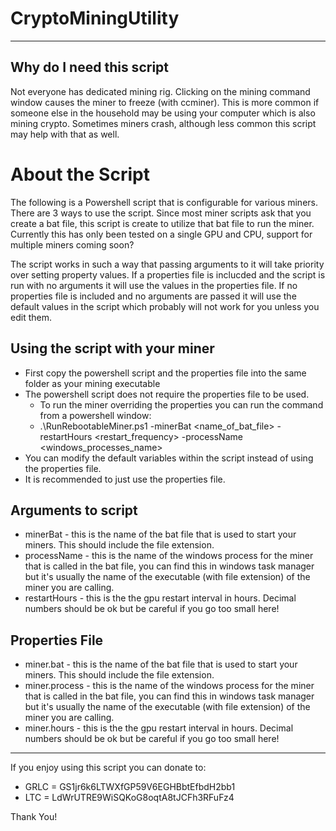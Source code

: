 # CryptoMiningUtility
 
- - - -

## Why do I need this script ##
Not everyone has dedicated mining rig.  Clicking on the mining command window causes the miner to freeze (with ccminer).  This is more common if someone else in the household may be using your computer which is also mining crypto.  Sometimes miners crash, although less common this script may help with that as well.

# About the Script #
The following is a Powershell script that is configurable for various miners.  There are 3 ways to use the script.  Since most miner scripts ask that you create a bat file, this script is create to utilize that bat file to run the miner.  Currently this has only been tested on a single GPU and CPU, support for multiple miners coming soon?

The script works in such a way that passing arguments to it will take priority over setting property values.  If a properties file is inclucded and the script is run with no arguments it will use the values in the properties file.  If no properties file is included and no arguments are passed it will use the default values in the script which probably will not work for you unless you edit them.

## Using the script with your miner ##
* First copy the powershell script and the properties file into the same folder as your mining executable
* The powershell script does not require the properties file to be used.  
  * To run the miner overriding the properties you can run the command from a powershell window:
  * .\RunRebootableMiner.ps1 -minerBat <name_of_bat_file> -restartHours <restart_frequency> -processName <windows_processes_name>
* You can modify the default variables within the script instead of using the properties file.
* It is recommended to just use the properties file.

## Arguments to script ##
* minerBat - this is the name of the bat file that is used to start your miners.  This should include the file extension.
* processName - this is the name of the windows process for the miner that is called in the bat file, you can find this in windows  task manager but it's usually the name of the executable (with file extension) of the miner you are calling.
* restartHours - this is the the gpu restart interval in hours.  Decimal numbers should be ok but be careful if you go too small here!

## Properties File ##
* miner.bat - this is the name of the bat file that is used to start your miners.  This should include the file extension.
* miner.process - this is the name of the windows process for the miner that is called in the bat file, you can find this in windows  task manager but it's usually the name of the executable (with file extension) of the miner you are calling.
* miner.hours - this is the the gpu restart interval in hours.  Decimal numbers should be ok but be careful if you go too small here!

- - - -

If you enjoy using this script you can donate to:
* GRLC = GS1jr6k6LTWXfGP59V6EGHBbtEfbdH2bb1
* LTC = LdWrUTRE9WiSQKoG8oqtA8tJCFh3RFuFz4

Thank You!
